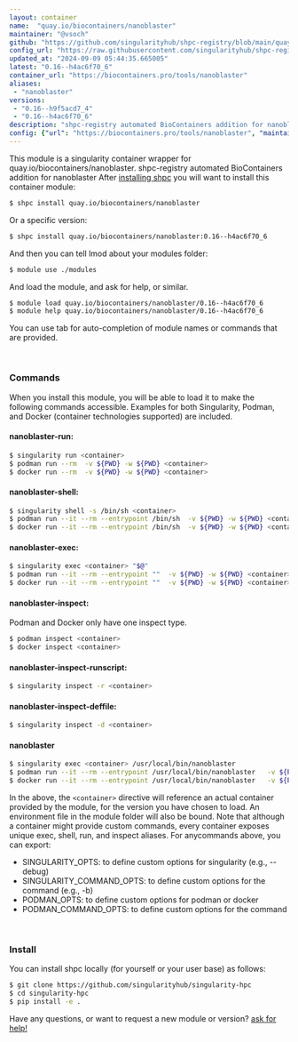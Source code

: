 ```yaml
---
layout: container
name:  "quay.io/biocontainers/nanoblaster"
maintainer: "@vsoch"
github: "https://github.com/singularityhub/shpc-registry/blob/main/quay.io/biocontainers/nanoblaster/container.yaml"
config_url: "https://raw.githubusercontent.com/singularityhub/shpc-registry/main/quay.io/biocontainers/nanoblaster/container.yaml"
updated_at: "2024-09-09 05:44:35.665005"
latest: "0.16--h4ac6f70_6"
container_url: "https://biocontainers.pro/tools/nanoblaster"
aliases:
 - "nanoblaster"
versions:
 - "0.16--h9f5acd7_4"
 - "0.16--h4ac6f70_6"
description: "shpc-registry automated BioContainers addition for nanoblaster"
config: {"url": "https://biocontainers.pro/tools/nanoblaster", "maintainer": "@vsoch", "description": "shpc-registry automated BioContainers addition for nanoblaster", "latest": {"0.16--h4ac6f70_6": "sha256:6632cc7f9598e16fbf6710b39cc564d7fbdeb7d24d825f0631f81f4054386610"}, "tags": {"0.16--h9f5acd7_4": "sha256:73ee53ad59067f97d64f82bcca43fa0906f68e57342a695e4d7b708bdef99424", "0.16--h4ac6f70_6": "sha256:6632cc7f9598e16fbf6710b39cc564d7fbdeb7d24d825f0631f81f4054386610"}, "docker": "quay.io/biocontainers/nanoblaster", "aliases": {"nanoblaster": "/usr/local/bin/nanoblaster"}}
---
```


This module is a singularity container wrapper for quay.io/biocontainers/nanoblaster.
shpc-registry automated BioContainers addition for nanoblaster
After [installing shpc](#install) you will want to install this container module:


```bash
$ shpc install quay.io/biocontainers/nanoblaster
```

Or a specific version:

```bash
$ shpc install quay.io/biocontainers/nanoblaster:0.16--h4ac6f70_6
```

And then you can tell lmod about your modules folder:

```bash
$ module use ./modules
```

And load the module, and ask for help, or similar.

```bash
$ module load quay.io/biocontainers/nanoblaster/0.16--h4ac6f70_6
$ module help quay.io/biocontainers/nanoblaster/0.16--h4ac6f70_6
```

You can use tab for auto-completion of module names or commands that are provided.

<br>

### Commands

When you install this module, you will be able to load it to make the following commands accessible.
Examples for both Singularity, Podman, and Docker (container technologies supported) are included.

#### nanoblaster-run:

```bash
$ singularity run <container>
$ podman run --rm  -v ${PWD} -w ${PWD} <container>
$ docker run --rm  -v ${PWD} -w ${PWD} <container>
```

#### nanoblaster-shell:

```bash
$ singularity shell -s /bin/sh <container>
$ podman run --it --rm --entrypoint /bin/sh  -v ${PWD} -w ${PWD} <container>
$ docker run --it --rm --entrypoint /bin/sh  -v ${PWD} -w ${PWD} <container>
```

#### nanoblaster-exec:

```bash
$ singularity exec <container> "$@"
$ podman run --it --rm --entrypoint ""  -v ${PWD} -w ${PWD} <container> "$@"
$ docker run --it --rm --entrypoint ""  -v ${PWD} -w ${PWD} <container> "$@"
```

#### nanoblaster-inspect:

Podman and Docker only have one inspect type.

```bash
$ podman inspect <container>
$ docker inspect <container>
```

#### nanoblaster-inspect-runscript:

```bash
$ singularity inspect -r <container>
```

#### nanoblaster-inspect-deffile:

```bash
$ singularity inspect -d <container>
```


#### nanoblaster

```bash
$ singularity exec <container> /usr/local/bin/nanoblaster
$ podman run --it --rm --entrypoint /usr/local/bin/nanoblaster   -v ${PWD} -w ${PWD} <container> -c " $@"
$ docker run --it --rm --entrypoint /usr/local/bin/nanoblaster   -v ${PWD} -w ${PWD} <container> -c " $@"
```



In the above, the `<container>` directive will reference an actual container provided
by the module, for the version you have chosen to load. An environment file in the
module folder will also be bound. Note that although a container
might provide custom commands, every container exposes unique exec, shell, run, and
inspect aliases. For anycommands above, you can export:

 - SINGULARITY_OPTS: to define custom options for singularity (e.g., --debug)
 - SINGULARITY_COMMAND_OPTS: to define custom options for the command (e.g., -b)
 - PODMAN_OPTS: to define custom options for podman or docker
 - PODMAN_COMMAND_OPTS: to define custom options for the command

<br>

### Install

You can install shpc locally (for yourself or your user base) as follows:

```bash
$ git clone https://github.com/singularityhub/singularity-hpc
$ cd singularity-hpc
$ pip install -e .
```

Have any questions, or want to request a new module or version? [ask for help!](https://github.com/singularityhub/singularity-hpc/issues)